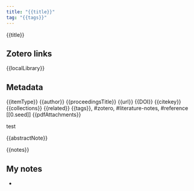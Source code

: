 ```yaml
---
title: "{{title}}"
tag: "{{tags}}"
---
```

{{title}}

## Zotero links

{{localLibrary}}

## Metadata

{{itemType}}
{{author}}
{{proceedingsTitle}}
{{url}}
{{DOI}}
{{citekey}}
{{collections}}
{{related}}
{{tags}}, #zotero, #literature-notes, #reference [[0.seed]]
{{pdfAttachments}}

test

{{abstractNote}}

{{notes}}

## My notes

-